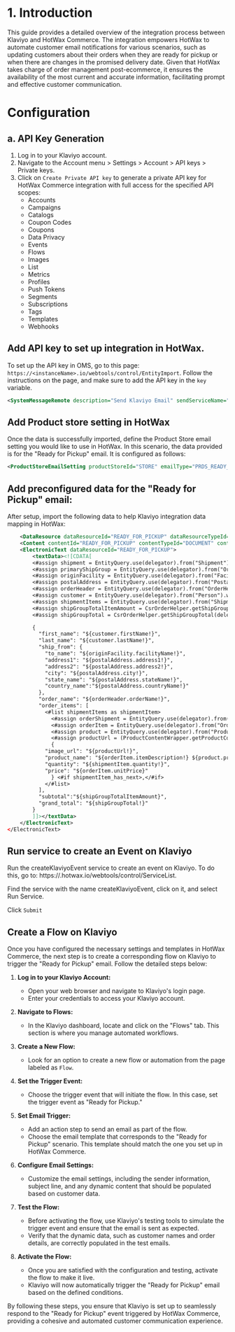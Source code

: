 # 1. Introduction

This guide provides a detailed overview of the integration process between Klaviyo and HotWax Commerce. The integration empowers HotWax to automate customer email notifications for various scenarios, such as updating customers about their orders when they are ready for pickup or when there are changes in the promised delivery date. Given that HotWax takes charge of order management post-ecommerce, it ensures the availability of the most current and accurate information, facilitating prompt and effective customer communication.

# Configuration

## a. API Key Generation

1. Log in to your Klaviyo account.
2. Navigate to the Account menu > Settings > Account > API keys > Private keys.
3. Click on `Create Private API key` to generate a private API key for HotWax Commerce integration with full access for the specified API scopes:
   - Accounts
   - Campaigns
   - Catalogs
   - Coupon Codes
   - Coupons
   - Data Privacy
   - Events
   - Flows
   - Images
   - List
   - Metrics
   - Profiles
   - Push Tokens
   - Segments
   - Subscriptions
   - Tags
   - Templates
   - Webhooks

## Add API key to set up integration in HotWax.

To set up the API key in OMS, go to this page: `https://<instanceName>.io/webtools/control/EntityImport`. 
Follow the instructions on the page, and make sure to add the API key in the `key` variable.

```xml
<SystemMessageRemote description="Send Klaviyo Email" sendServiceName="sendKlaviyoEmail" sendUrl="https://a.klaviyo.com/api/track" sharedSecret="{key}" systemMessageRemoteId="KLAVIYO-STORE"/>
```

## Add Product store setting in HotWax

Once the data is successfully imported, define the Product Store email setting you would like to use in HotWax. In this scenario, the data provided is for the "Ready for Pickup" email. It is configured as follows:

```xml
<ProductStoreEmailSetting productStoreId="STORE" emailType="PRDS_READY_TO_PICKUP" subject="Ready For Pickup Email" systemMessageRemoteId="KLAVIYO-STORE" templateContentId="READY_FOR_PICKUP"/>
```

## Add preconfigured data for the "Ready for Pickup" email:

After setup, import the following data to help Klaviyo integration data mapping in HotWax: 

```xml
    <DataResource dataResourceId="READY_FOR_PICKUP" dataResourceTypeId="ELECTRONIC_TEXT"  dataTemplateTypeId="FTL" statusId="CTNT_PUBLISHED"/>
    <Content contentId="READY_FOR_PICKUP" contentTypeId="DOCUMENT" contentName="Template for klaviyo ready for pickup email" dataResourceId="READY_FOR_PICKUP" statusId="CTNT_PUBLISHED"/>
    <ElectronicText dataResourceId="READY_FOR_PICKUP">
        <textData><![CDATA[
		<#assign shipment = EntityQuery.use(delegator).from("Shipment").where("shipmentId", shipmentId!).queryOne()!/>
		<#assign primaryShipGroup = EntityQuery.use(delegator).from("OrderItemShipGroup").where("orderId", shipment.primaryOrderId!, "shipGroupSeqId", shipment.primaryShipGroupSeqId!).queryOne()!/>
		<#assign originFacility = EntityQuery.use(delegator).from("Facility").where("facilityId", shipment.originFacilityId!).queryOne()!/>
		<#assign postalAddress = EntityQuery.use(delegator).from("PostalAddressAndGeo").where("contactMechId", shipment.originContactMechId!).queryOne()!/>
		<#assign orderHeader = EntityQuery.use(delegator).from("OrderHeader").where("orderId", orderId!).queryOne()!/>
		<#assign customer = EntityQuery.use(delegator).from("Person").where("partyId", shipment.partyIdTo!).queryOne()!/>
		<#assign shipmentItems = EntityQuery.use(delegator).from("ShipmentItem").where("shipmentId", shipmentId!).queryList()!/>
		<#assign shipGroupTotalItemAmount = CsrOrderHelper.getShipGroupItemsTotalWithItemAdjustments(delegator, orderId, primaryShipGroup)! />
		<#assign shipGroupTotal = CsrOrderHelper.getShipGroupTotal(delegator, orderId, primaryShipGroup)! />

		{
		  "first_name": "${customer.firstName!}",
		  "last_name": "${customer.lastName!}",
		  "ship_from": {
		    "to_name": "${originFacility.facilityName!}",
		    "address1": "${postalAddress.address1!}",
		    "address2": "${postalAddress.address2!}",
		    "city": "${postalAddress.city!}",
		    "state_name": "${postalAddress.stateName!}",
		    "country_name":"${postalAddress.countryName!}"
		  },
		  "order_name": "${orderHeader.orderName!}",
		  "order_items": [
		    <#list shipmentItems as shipmentItem>
		      <#assign orderShipment = EntityQuery.use(delegator).from("OrderShipment").where("shipmentId", shipmentId!,"shipmentItemSeqId", shipmentItem.shipmentItemSeqId!,"shipGroupSeqId", shipment.primaryShipGroupSeqId!).queryFirst()! />
		      <#assign orderItem = EntityQuery.use(delegator).from("OrderItem").where("orderId", orderId!,"orderItemSeqId", orderShipment.orderItemSeqId!).queryOne()!/>
		      <#assign product = EntityQuery.use(delegator).from("Product").where("productId", shipmentItem.productId).queryOne()!/>
		      <#assign productUrl = (ProductContentWrapper.getProductContentAsText(product, "IMAGE", locale, dispatcher, "string")) !/>
		      {
		  	"image_url": "${productUrl!}",
		  	"product_name": "${orderItem.itemDescription!} ${product.productName!}",
		  	"quantity": "${shipmentItem.quantity!}",
		  	"price": "${orderItem.unitPrice}"
		      } <#if shipmentItem_has_next>,</#if>
		    </#list>
		  ],
		  "subtotal":"${shipGroupTotalItemAmount}",
		  "grand_total": "${shipGroupTotal!}"
		}
        ]]></textData>
    </ElectronicText>
</ElectronicText>
```

## Run service to create an Event on Klaviyo

Run the createKlaviyoEvent service to create an event on Klaviyo. To do this, go to: https://<instanceName>.hotwax.io/webtools/control/ServiceList.

Find the service with the name createKlaviyoEvent, click on it, and select Run Service.

<!-- Add parameters here -->

Click `Submit`

## Create a Flow on Klaviyo

Once you have configured the necessary settings and templates in HotWax Commerce, the next step is to create a corresponding flow on Klaviyo to trigger the "Ready for Pickup" email. Follow the detailed steps below:

1. **Log in to your Klaviyo Account:**
   - Open your web browser and navigate to Klaviyo's login page.
   - Enter your credentials to access your Klaviyo account.

2. **Navigate to Flows:**
   - In the Klaviyo dashboard, locate and click on the "Flows" tab. This section is where you manage automated workflows.

3. **Create a New Flow:**
   - Look for an option to create a new flow or automation from the page labeled as `Flow`.

4. **Set the Trigger Event:**
   - Choose the trigger event that will initiate the flow. In this case, set the trigger event as "Ready for Pickup."

5. **Set Email Trigger:**
   - Add an action step to send an email as part of the flow.
   - Choose the email template that corresponds to the "Ready for Pickup" scenario. This template should match the one you set up in HotWax Commerce.

6. **Configure Email Settings:**
   - Customize the email settings, including the sender information, subject line, and any dynamic content that should be populated based on customer data.

7. **Test the Flow:**
   - Before activating the flow, use Klaviyo's testing tools to simulate the trigger event and ensure that the email is sent as expected.
   - Verify that the dynamic data, such as customer names and order details, are correctly populated in the test emails.

8. **Activate the Flow:**
   - Once you are satisfied with the configuration and testing, activate the flow to make it live.
   - Klaviyo will now automatically trigger the "Ready for Pickup" email based on the defined conditions.


By following these steps, you ensure that Klaviyo is set up to seamlessly respond to the "Ready for Pickup" event triggered by HotWax Commerce, providing a cohesive and automated customer communication experience.